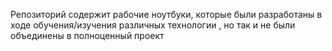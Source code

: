 Репозиторий содержит рабочие ноутбуки, которые были разработаны в ходе обучения/изучения различных технологии , но так и не были объединены в полноценный проект 
